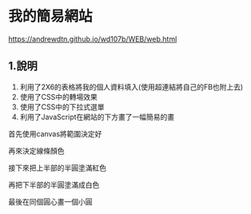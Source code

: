 # 我的簡易網站
https://andrewdtn.github.io/wd107b/WEB/web.html
 
## 1.說明

1. 利用了2X6的表格將我的個人資料填入(使用超連結將自己的FB也附上去)
2. 使用了CSS中的轉場效果
3. 使用了CSS中的下拉式選單
4. 利用了JavaScript在網站的下方畫了一幅簡易的畫

首先使用canvas將範圍決定好

再來決定線條顏色

接下來把上半部的半圓塗滿紅色

再把下半部的半圓塗滿成白色 

最後在同個圓心畫一個小圓 
